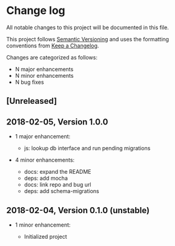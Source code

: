 # Change log

All notable changes to this project will be documented in this file.

This project follows [Semantic Versioning](http://semver.org/) and uses the formatting conventions from [Keep a Changelog](http://keepachangelog.com).

Changes are categorized as follows:

* N major enhancements
* N minor enhancements
* N bug fixes

## [Unreleased]

## 2018-02-05, Version 1.0.0

* 1 major enhancement:

  * js: lookup db interface and run pending migrations

* 4 minor enhancements:

  * docs: expand the README
  * deps: add mocha
  * docs: link repo and bug url
  * deps: add schema-migrations

## 2018-02-04, Version 0.1.0 (unstable)

* 1 minor enhancement:

  * Initialized project
